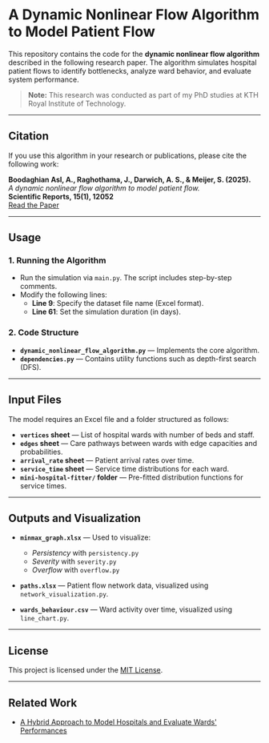 # A Dynamic Nonlinear Flow Algorithm to Model Patient Flow

This repository contains the code for the **dynamic nonlinear flow algorithm** described in the following research paper. The algorithm simulates hospital patient flows to identify bottlenecks, analyze ward behavior, and evaluate system performance.

> **Note:** This research was conducted as part of my PhD studies at KTH Royal Institute of Technology.

---

## Citation

If you use this algorithm in your research or publications, please cite the following work:

**Boodaghian Asl, A., Raghothama, J., Darwich, A. S., & Meijer, S. (2025).**  
*A dynamic nonlinear flow algorithm to model patient flow.*  
**Scientific Reports, 15(1), 12052**  
[Read the Paper](https://www.nature.com/articles/s41598-025-96536-z)

---

## Usage

### 1. Running the Algorithm
- Run the simulation via `main.py`. The script includes step-by-step comments.
- Modify the following lines:
  - **Line 9**: Specify the dataset file name (Excel format).
  - **Line 61**: Set the simulation duration (in days).

### 2. Code Structure
- **`dynamic_nonlinear_flow_algorithm.py`** — Implements the core algorithm.
- **`dependencies.py`** — Contains utility functions such as depth-first search (DFS).

---

## Input Files

The model requires an Excel file and a folder structured as follows:

- **`vertices` sheet** — List of hospital wards with number of beds and staff.
- **`edges` sheet** — Care pathways between wards with edge capacities and probabilities.
- **`arrival_rate` sheet** — Patient arrival rates over time.
- **`service_time` sheet** — Service time distributions for each ward.
- **`mini-hospital-fitter/` folder** — Pre-fitted distribution functions for service times.

---

## Outputs and Visualization

- **`minmax_graph.xlsx`** — Used to visualize:
  - *Persistency* with `persistency.py`
  - *Severity* with `severity.py`
  - *Overflow* with `overflow.py`

- **`paths.xlsx`** — Patient flow network data, visualized using `network_visualization.py`.

- **`wards_behaviour.csv`** — Ward activity over time, visualized using `line_chart.py`.

---

## License

This project is licensed under the [MIT License](LICENSE).

---

## Related Work

- [A Hybrid Approach to Model Hospitals and Evaluate Wards' Performances](https://github.com/arsiboo/Agent-Based-Network-Simulation-Combined-Network-Algorithm)

